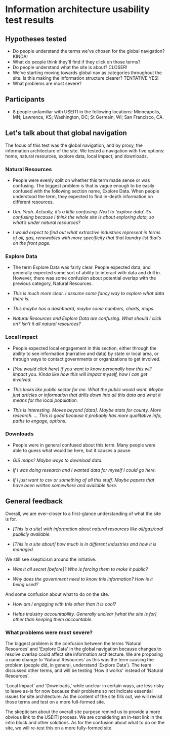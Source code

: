 # Information architecture usability test results


## Hypotheses tested

- Do people understand the terms we've chosen for the global navigation? KINDA!
- What do people think they'll find if they click on those terms?
- Do people understand what the site is about? CLOSER!
- We've starting moving towards global nav as categories throughout the site. Is this making the information structure clearer? TENTATIVE YES!
- What problems are most severe?


## Participants

- 8 people unfamiliar with USEITI in the following locations: Minneapolis, MN; Lawrence, KS; Washington, DC; St Germain, WI; San Francisco, CA.


## Let's talk about that global navigation

The focus of this test was the global navigation, and by proxy, the information architecture of the site. We tested a navigation with five options: home, natural resources, explore data, local impact, and downloads.

### Natural Resources

- People were evenly split on whether this term made sense or was confusing. The biggest problem is that is vague enough to be easily confused with the following section name, Explore Data. When people understood the term, they expected to find in-depth information on different resources.

- _Um. Yeah. Actually, it’s a little confusing. Next to ‘explore data’ it’s confusing because I think the whole site is about exploring data, so what’s under natural resources?_

- _I would expect to find out what extractive industries represent in terms of oil, gas, renewables with more specificity that that laundry list that’s on the front page._

### Explore Data

- The term Explore Data was fairly clear. People expected data, and generally expected some sort of ability to interact with data and drill in. However, there was some confusion about potential overlap with the previous category, Natural Resources.

- _This is much more clear. I assume some fancy way to explore what data there is._

- _This maybe has a dashboard, maybe some numbers, charts, maps._

- _Natural Resources and Explore Data are confusing. What should I click on? Isn’t it all natural resources?_

### Local Impact

- People expected local engagement in this section, either through the ability to see information (narrative and data) by state or local area, or through ways to contact governments or organizations to get involved.

- _[You would click here] if you want to know personally how this will impact you. Kinda like how this will impact myself, how I can get involved._

- _This looks like public sector for me. What the public would want. Maybe just articles or information that drills down into all this data and what it means for the local population._

- _This is interesting. Moves beyond [data]. Maybe stats for county. More research. ... This is good because it probably has more qualitative info, paths to engage, options._

### Downloads

- People were in general confused about this term. Many people were able to guess what would be here, but it causes a pause.

- _GIS maps? Maybe ways to download data._

- _If I was doing research and I wanted data for myself I could go here._

- _If I just want to csv or something of all this stuff. Maybe papers that have been written somewhere and available here._


## General feedback

Overall, we are ever-closer to a first-glance understanding of what the site is for.

- _[This is a site] with information about natural resources like oil/gas/coal publicly available._

- _[This is a site about] how much is in different industries and how it is managed._

We still see skepticism around the initiative.

- _Was it all secret [before]? Who is forcing them to make it public?_

- _Why does the government need to know this information? How is it being used?_

And some confusion about what to do on the site.

- _How am I engaging with this other than it is cool?_

- _Helps industry accountability. Generally unclear [what the site is for] other than keeping them accountable._


### What problems were most severe?

The biggest problem is the confusion between the terms 'Natural Resources' and 'Explore Data' in the global navigation because changes to resolve overlap could affect site information architecture. We are proposing a name change to 'Natural Resources' as this was the term causing the problem (people did, in general, understand 'Explore Data'). The team discussed other terms, and will be testing 'How it works' instead of 'Natural Resources'.

'Local Impact' and 'Downloads,' while unclear in certain ways, are less risky to leave as-is for now because their problems so not indicate essential issues for site architecture. As the content of the site fills out, we will revisit those terms and test on a more full-formed site.

The skepticism about the overall site purpose remind us to provide a more obvious link to the USEITI process. We are considering an in-text link in the intro block and other solutions. As for the confusion about what to do on the site, we will re-test this on a more fully-formed site.
